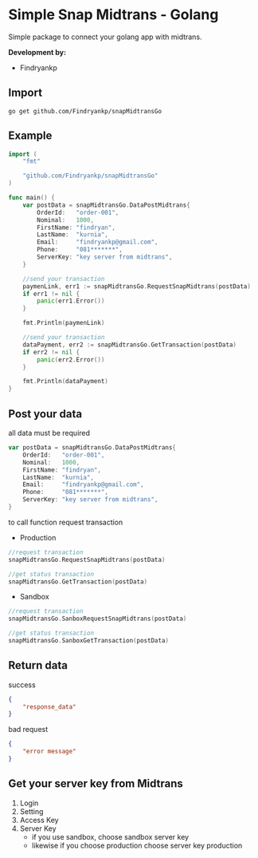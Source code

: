 # Simple Snap Midtrans - Golang
Simple package to connect your golang app with midtrans.

**Development by:** 
- Findryankp

## Import
```shell
go get github.com/Findryankp/snapMidtransGo
```

## Example
```go
import (
	"fmt"

	"github.com/Findryankp/snapMidtransGo"
)

func main() {
	var postData = snapMidtransGo.DataPostMidtrans{
		OrderId:   "order-001",
		Nominal:   1000,
		FirstName: "findryan",
		LastName:  "kurnia",
		Email:     "findryankp@gmail.com",
		Phone:     "081*******",
		ServerKey: "key server from midtrans",
	}

	//send your transaction
	paymenLink, err1 := snapMidtransGo.RequestSnapMidtrans(postData)
	if err1 != nil {
		panic(err1.Error())
	}

	fmt.Println(paymenLink)

	//send your transaction
	dataPayment, err2 := snapMidtransGo.GetTransaction(postData)
	if err2 != nil {
		panic(err2.Error())
	}

	fmt.Println(dataPayment)
}
```

## Post your data
all data must be required

```go
var postData = snapMidtransGo.DataPostMidtrans{
    OrderId:   "order-001",
    Nominal:   1000,
    FirstName: "findryan",
    LastName:  "kurnia",
    Email:     "findryankp@gmail.com",
    Phone:     "081*******",
    ServerKey: "key server from midtrans",
}
```

to call function request transaction
- Production
```go
//request transaction
snapMidtransGo.RequestSnapMidtrans(postData)

//get status transaction
snapMidtransGo.GetTransaction(postData)
```

- Sandbox
```go
//request transaction
snapMidtransGo.SanboxRequestSnapMidtrans(postData)

//get status transaction
snapMidtransGo.SanboxGetTransaction(postData)
```


## Return data
success
```json
{
    "response_data"
}
```
bad request
```json
{
    "error message"
}
```
## Get your server key from Midtrans
1. Login
2. Setting
3. Access Key
4. Server Key
   - if you use sandbox, choose sandbox server key
   - likewise if you choose production choose server key production